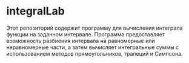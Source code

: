 # integralLab
Этот репозиторий содержит программу для вычисления интеграла функции на заданном интервале. Программа предоставляет возможность разбиения интервала на равномерные или неравномерные части, а затем вычисляет интегральные суммы с использованием методов прямоугольников, трапеций и Симпсона.
